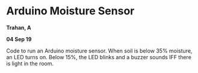 # Arduino Moisture Sensor

**Trahan, A**

**04 Sep 19**

Code to run an Arduino moisture sensor. When soil is below 35% moisture, an LED turns on. Below 15%, the LED blinks and a buzzer sounds IFF there is light in the room.

